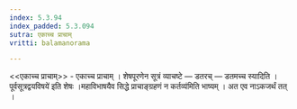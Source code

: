 ```yaml
---
index: 5.3.94
index_padded: 5.3.094
sutra: एकाच्च प्राचाम्
vritti: balamanorama

---
```

<<एकाच्च प्राचाम्>> - एकाच्च प्राचाम् । शेषपूरणेन सूत्रं व्याचष्टे — डतरच् — डतमच्च स्यादिति ।पूर्वसूत्रद्वयविषये॑ इति शेषः ।महाविभाषयैव सिद्धे प्राचाङ्ग्रहणं न कर्तव्य॑मिति भाष्यम् । अत एव नाऽकजर्थं तत् । 